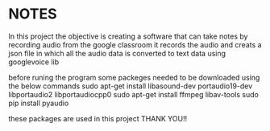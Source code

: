 # NOTES
  In this project the objective is creating a software
  that can take notes by recording audio from the google classroom it records the audio and creats a json file in which
  all the audio data is converted to text data using googlevoice lib

  before runing the program some packeges needed to be downloaded using the below commands
   sudo apt-get install libasound-dev portaudio19-dev libportaudio2 libportaudiocpp0
   sudo apt-get install ffmpeg libav-tools
   sudo pip install pyaudio

 these packages are used in this project
 THANK YOU!!
